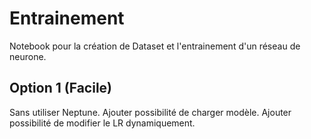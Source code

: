 # Entrainement
Notebook pour la création de Dataset et l'entrainement d'un réseau de neurone.


## Option 1 (Facile)
Sans utiliser Neptune. Ajouter possibilité de charger modèle. Ajouter possibilité de modifier le LR dynamiquement.

